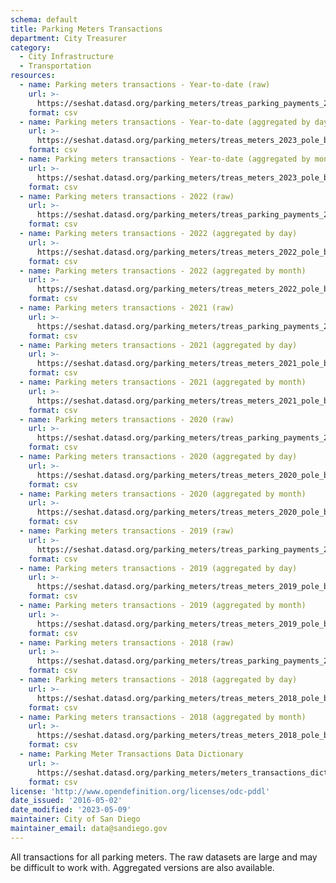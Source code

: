 ```yaml
---
schema: default
title: Parking Meters Transactions
department: City Treasurer
category:
  - City Infrastructure
  - Transportation
resources:
  - name: Parking meters transactions - Year-to-date (raw)
    url: >-
      https://seshat.datasd.org/parking_meters/treas_parking_payments_2023_datasd_v2.csv
    format: csv
  - name: Parking meters transactions - Year-to-date (aggregated by day)
    url: >-
      https://seshat.datasd.org/parking_meters/treas_meters_2023_pole_by_mo_day_datasd_v2.csv
    format: csv
  - name: Parking meters transactions - Year-to-date (aggregated by month)
    url: >-
      https://seshat.datasd.org/parking_meters/treas_meters_2023_pole_by_month_datasd_v2.csv
    format: csv
  - name: Parking meters transactions - 2022 (raw)
    url: >-
      https://seshat.datasd.org/parking_meters/treas_parking_payments_2022_datasd_v2.csv
    format: csv
  - name: Parking meters transactions - 2022 (aggregated by day)
    url: >-
      https://seshat.datasd.org/parking_meters/treas_meters_2022_pole_by_mo_day_datasd_v2.csv
    format: csv
  - name: Parking meters transactions - 2022 (aggregated by month)
    url: >-
      https://seshat.datasd.org/parking_meters/treas_meters_2022_pole_by_month_datasd_v2.csv
    format: csv
  - name: Parking meters transactions - 2021 (raw)
    url: >-
      https://seshat.datasd.org/parking_meters/treas_parking_payments_2021_datasd_v2.csv
    format: csv
  - name: Parking meters transactions - 2021 (aggregated by day)
    url: >-
      https://seshat.datasd.org/parking_meters/treas_meters_2021_pole_by_mo_day_datasd_v2.csv
    format: csv
  - name: Parking meters transactions - 2021 (aggregated by month)
    url: >-
      https://seshat.datasd.org/parking_meters/treas_meters_2021_pole_by_month_datasd_v2.csv
    format: csv
  - name: Parking meters transactions - 2020 (raw)
    url: >-
      https://seshat.datasd.org/parking_meters/treas_parking_payments_2020_datasd_v2.csv
    format: csv
  - name: Parking meters transactions - 2020 (aggregated by day)
    url: >-
      https://seshat.datasd.org/parking_meters/treas_meters_2020_pole_by_mo_day_datasd_v2.csv
    format: csv
  - name: Parking meters transactions - 2020 (aggregated by month)
    url: >-
      https://seshat.datasd.org/parking_meters/treas_meters_2020_pole_by_month_datasd_v2.csv
    format: csv
  - name: Parking meters transactions - 2019 (raw)
    url: >-
      https://seshat.datasd.org/parking_meters/treas_parking_payments_2019_datasd_v2.csv
    format: csv
  - name: Parking meters transactions - 2019 (aggregated by day)
    url: >-
      https://seshat.datasd.org/parking_meters/treas_meters_2019_pole_by_mo_day_datasd_v2.csv
    format: csv
  - name: Parking meters transactions - 2019 (aggregated by month)
    url: >-
      https://seshat.datasd.org/parking_meters/treas_meters_2019_pole_by_month_datasd_v2.csv
    format: csv
  - name: Parking meters transactions - 2018 (raw)
    url: >-
      https://seshat.datasd.org/parking_meters/treas_parking_payments_2018_datasd_v1.csv
    format: csv
  - name: Parking meters transactions - 2018 (aggregated by day)
    url: >-
      https://seshat.datasd.org/parking_meters/treas_meters_2018_pole_by_mo_day_datasd_v1.csv
    format: csv
  - name: Parking meters transactions - 2018 (aggregated by month)
    url: >-
      https://seshat.datasd.org/parking_meters/treas_meters_2018_pole_by_month_datasd_v1.csv
    format: csv
  - name: Parking Meter Transactions Data Dictionary
    url: >-
      https://seshat.datasd.org/parking_meters/meters_transactions_dictionary_datasd.csv
    format: csv
license: 'http://www.opendefinition.org/licenses/odc-pddl'
date_issued: '2016-05-02'
date_modified: '2023-05-09'
maintainer: City of San Diego
maintainer_email: data@sandiego.gov
---
```

All transactions for all parking meters. The raw datasets are large and
may be difficult to work with. Aggregated versions are also available.

<!-- more -->
